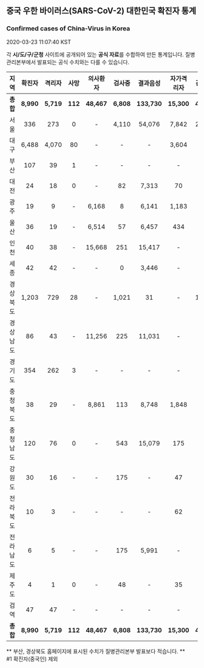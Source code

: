 
## 중국 우한 바이러스(SARS-CoV-2) 대한민국 확진자 통계
### Confirmed cases of China-Virus in Korea
2020-03-23 11:07:40 KST

각 **시/도/구/군청** 사이트에 공개되어 있는 **공식 자료**를 수합하여 만든 통계입니다.
질병관리본부에서 발표되는 공식 수치와는 다를 수 있습니다.


|  지역  | 확진자 |  격리자  |  사망  |  의사환자  |  검사중  |  결과음성  |  자가격리자  |  감시중  |  감시해제  |  퇴원  |
|:------:|:------:|:--------:|:--------:|:----------:|:--------:|:----------------:|:------------:|:--------:|:----------:|:--:|
|**총합**|**8,990**|**5,719**|**112**|**48,467**|**6,808**|**133,730**|**15,300**|**4,150**|**18,052**|**3,159**|**58,180**|
|서울|336|273|0|-|4,110|54,076|7,842|2,373|5,469|63|58,180|
|대구|6,488|4,070|80|-|-|-|3,604|-|-|2,338|-|
|부산|107|39|1|-|-|-|-|-|-|67|-|
|대전|24|18|0|-|82|7,313|70|70|444|6|-|
|광주|19|9|-|6,168|8|6,141|1,183|74|1,109|10|-|
|울산|36|19|-|6,514|57|6,457|434|43|391|17|-|
|인천|40|38|-|15,668|251|15,417|-|-|-|2|-|
|세종|42|42|-|-|0|3,446|-|-|-|-|-|
|경상북도|1,203|729|28|-|1,021|31|-|1,353|8,796|446|-|
|경상남도|86|43|-|11,256|225|11,031|-|-|-|43|-|
|경기도|354|262|3|-|-|-|-|-|-|89|-|
|충청북도|38|29|-|8,861|113|8,748|1,848|216|1,632|9|-|
|충청남도|120|76|0|-|543|15,079|175|-|-|44|-|
|강원도|30|16|-|-|175|-|47|-|-|14|-|
|전라북도|10|3|-|-|-|-|62|-|-|7|-|
|전라남도|6|5|-|-|175|5,991|-|21|211|1|-|
|제주도|4|1|0|-|48|-|35|-|-|3|-|
|검역|47|47|-|-|-|-|-|-|-|-|-|
|**총합**|**8,990**|**5,719**|**112**|**48,467**|**6,808**|**133,730**|**15,300**|**4,150**|**18,052**|**3,159**|**58,180**|


** 부산, 경상북도 홈페이지에 표시된 수치가 질병관리본부 발표보다 적습니다. **<br>
#1 확진자(중국인) 제외
    